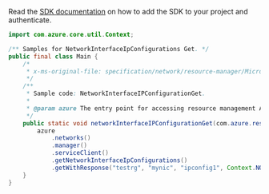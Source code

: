 Read the [SDK documentation](https://github.com/Azure/azure-sdk-for-java/blob/azure-resourcemanager_2.15.0/sdk/resourcemanager/azure-resourcemanager/README.md) on how to add the SDK to your project and authenticate.

```java
import com.azure.core.util.Context;

/** Samples for NetworkInterfaceIpConfigurations Get. */
public final class Main {
    /*
     * x-ms-original-file: specification/network/resource-manager/Microsoft.Network/stable/2021-05-01/examples/NetworkInterfaceIPConfigurationGet.json
     */
    /**
     * Sample code: NetworkInterfaceIPConfigurationGet.
     *
     * @param azure The entry point for accessing resource management APIs in Azure.
     */
    public static void networkInterfaceIPConfigurationGet(com.azure.resourcemanager.AzureResourceManager azure) {
        azure
            .networks()
            .manager()
            .serviceClient()
            .getNetworkInterfaceIpConfigurations()
            .getWithResponse("testrg", "mynic", "ipconfig1", Context.NONE);
    }
}
```
